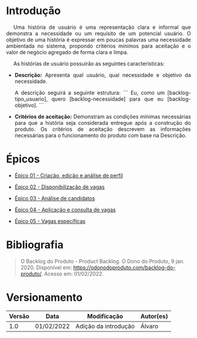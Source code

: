# Introdução

<p style="text-indent: 20px; text-align: justify">
Uma história de usuário é uma representação clara e informal que demonstra a necessidade ou um requisito
de um potencial usuário. O objetivo de uma história é expressar em poucas palavras uma necessidade ambientada
no sistema, propondo critérios mínimos para aceitação e o valor de negócio agregado de forma clara e limpa.
</p>

<p style="text-indent: 20px; text-align: justify">
As histórias de usuário possuirão as seguintes características:
</p>

<ul>
    <li style="text-align: justify">
        <p><b>Descrição:</b> Apresenta qual usuário, qual necessidade e objetivo da necessidade.</p>
        <p>
        A descrição seguirá a seguinte estrutura:
        ```
        Eu, como um [backlog-tipo_usuario], quero [backlog-necessidade] para que eu 
        [backlog-objetivo].
        ```
        </p>
    </li>
    <li style="text-align: justify">
    <p><b>Critérios de aceitação:</b> Demonstram as condições mínimas necessárias para que a história seja
    considerada entregue após a construção do produto. Os critérios de aceitação descrevem as informações
    necessárias para o funcionamento do produto com base na Descrição.</p>
    </li>
</ul>

# Épicos
- [Épico 01 - Criação, edição e análise de perfil](./Epicos/Epico01.md) <br>

- [Épico 02 - Disponibilização de vagas](./Epicos/Epico02.md) <br>

- [Épico 03 - Análise de candidatos](./Epicos/Epico03.md) <br>

- [Épico 04 - Aplicação e consulta de vagas](./Epicos/Epico04.md) <br>

- [Épico 05 - Vagas específicas](./Epicos/Epico05.md) <br>

# Bibliografia
> O Backlog do Produto - Product Backlog. O Dono do Produto, 9 jan. 2020. Disponível em: <https://odonodoproduto.com/backlog-do-produto/>. Acesso em: 01/02/2022.
# Versionamento

Versão | Data | Modificação | Autor(es) |
|--|--|--|--|
| 1.0 | 01/02/2022 | Adição da introdução | Álvaro |